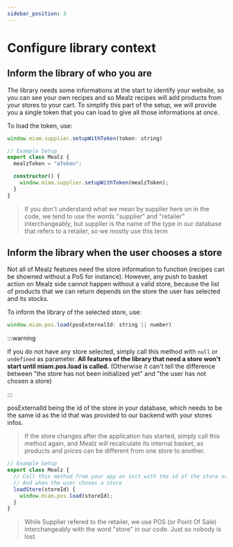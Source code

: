 ```yaml
---
sidebar_position: 3
---
```


# Configure library context

## Inform the library of who you are

The library needs some informations at the start to identify your website, so you can see your own recipes and so Mealz recipes will add products from your stores to your cart.
To simplify this part of the setup, we will provide you a single token that you can load to give all those informations at once.

To load the token, use:

```js
window.miam.supplier.setupWithToken(token: string)
```

```ts
// Example Setup
export class Mealz {
  mealzToken = "aToken";

  constructor() {
    window.miam.supplier.setupWithToken(mealzToken);
  }
}
```

> If you don't understand what we mean by supplier here on in the code, we tend to use the words "supplier" and "retailer" interchangeably, but supplier is the name of the type in our database that refers to a retailer, so we mostly use this term

## Inform the library when the user chooses a store

Not all of Mealz features need the store information to function (recipes can be showned without a PoS for instance).
However, any push to basket action on Mealz side cannot happen without a valid store, because the list of products that we can return depends on the store the user has selected and its stocks.

To inform the library of the selected store, use:

```js
window.miam.pos.load(posExternalId: string || number)
```

:::warning

If you do not have any store selected, simply call this method with `null` or `undefined` as parameter. **All features of the library that need a store won't start until miam.pos.load is called.** (Otherwise it can't tell the difference between "the store has not been initialized yet" and "the user has not chosen a store)

:::

posExternalId being the id of the store in your database, which needs to be the same id as the id that was provided to our backend with your stores infos.

> If the store changes after the application has started, simply call this method again, and Mealz will recalculate its internal basket, as products and prices can be different from one store to another.

```ts
// Example Setup
export class Mealz {
  // Call this method from your app on init with the id of the store or with null / undefined if no store is selected
  // And when the user choses a store
  loadStore(storeId) {
    window.miam.pos.load(storeId);
  }
}
```

> While Supplier refered to the retailer, we use POS (or Point Of Sale) interchangeably with the word "store" in our code. Just so nobody is lost.
